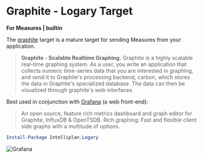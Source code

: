 # Graphite - Logary Target

**For Measures | builtin**

The [graphite](http://graphite.wikidot.com/faq) target is a mature target for
sending Measures from your application.

> **Graphite - Scalable Realtime Graphing.**  Graphite is a highly scalable
> real-time graphing system. As a user, you write an application that collects
> numeric time-series data that you are interested in graphing, and send it to
> Graphite's processing backend, carbon, which stores the data in Graphite's
> specialized database. The data can then be visualized through graphite's web
> interfaces.

Best used in conjunction with [Grafana](http://grafana.org/) (a web front-end):

> An open source, feature rich metrics dashboard and graph editor for Graphite,
> InfluxDB & OpenTSDB. Rich graphing: Fast and flexible client side graphs with
> a multitude of options.

``` powershell
Install-Package Intelliplan.Logary 
```

![Grafana](https://raw.githubusercontent.com/logary/logary-assets/master/targets/grafana.png)
